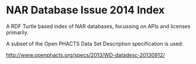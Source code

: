 NAR Database Issue 2014 Index
=============================

A RDF Turtle based index of NAR databases, focussing on APIs and licenses primarily.

A subset of the Open PHACTS Data Set Description specification is used:

  http://www.openphacts.org/specs/2013/WD-datadesc-20130912/
